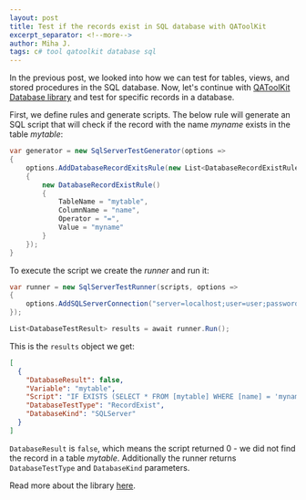 ```yaml
---
layout: post
title: Test if the records exist in SQL database with QAToolKit
excerpt_separator: <!--more-->
author: Miha J.
tags: c# tool qatoolkit database sql
---
```

<!--more-->
In the previous post, we looked into how we can test for tables, views, and stored procedures in the SQL database. Now, let's continue with [QAToolKit Database library](https://github.com/qatoolkit/qatoolkit-engine-database-net) and test for specific records in a database.

First, we define rules and generate scripts. The below rule will generate an SQL script that will check if the record with the name _myname_ exists in the table _mytable_:
```csharp
var generator = new SqlServerTestGenerator(options =>
{
    options.AddDatabaseRecordExitsRule(new List<DatabaseRecordExistRule>()
    {
        new DatabaseRecordExistRule()
        {
            TableName = "mytable",
            ColumnName = "name",
            Operator = "=",
            Value = "myname"
        }
    });
}
```

To execute the script we create the _runner_ and run it:
```csharp
var runner = new SqlServerTestRunner(scripts, options =>
{
    options.AddSQLServerConnection("server=localhost;user=user;password=mypassword;Initial Catalog=myDatabase");
});

List<DatabaseTestResult> results = await runner.Run();
```

This is the `results` object we get:

```json
[
  {
    "DatabaseResult": false,
    "Variable": "mytable",
    "Script": "IF EXISTS (SELECT * FROM [mytable] WHERE [name] = 'myname') BEGIN Select 1 END ELSE BEGIN Select 0 END;",
    "DatabaseTestType": "RecordExist",
    "DatabaseKind": "SQLServer"
  }
]
```

`DatabaseResult` is `false`, which means the script returned 0 - we did not find the record in a table _mytable_. Additionally the runner returns `DatabaseTestType` and `DatabaseKind` parameters.

Read more about the library [here](https://github.com/qatoolkit/qatoolkit-engine-database-net).